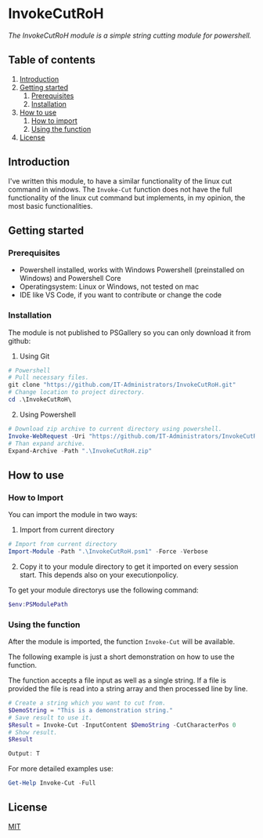# InvokeCutRoH

_The InvokeCutRoH module is a simple string cutting module for powershell._

## Table of contents

1. [Introduction](#introduction)
2. [Getting started](#getting-started)
    1. [Prerequisites](#prerequisites)
    2. [Installation](#installation)
3. [How to use](#how-to-use)
    1. [How to import](#how-to-import)
    2. [Using the function](#using-the-function)
5. [License](/LICENSE)

## Introduction

I've written this module, to have a similar functionality of the linux cut command in windows. The ```Invoke-Cut``` function does not have the full functionality of the linux cut command but implements, in my opinion, the most basic functionalities.

## Getting started

### Prerequisites

- Powershell installed, works with Windows Powershell (preinstalled on Windows) and Powershell Core
- Operatingsystem: Linux or Windows, not tested on mac
- IDE like VS Code, if you want to contribute or change the code

### Installation

The module is not published to PSGallery so you can only download it from github:

1. Using Git

```PowerShell
# Powershell
# Pull necessary files.
git clone "https://github.com/IT-Administrators/InvokeCutRoH.git"
# Change location to project directory.
cd .\InvokeCutRoH\
```
2. Using Powershell

```PowerShell
# Download zip archive to current directory using powershell.
Invoke-WebRequest -Uri "https://github.com/IT-Administrators/InvokeCutRoH/archive/refs/heads/main.zip" -OutFile "InvokeCutRoH.zip"
# Than expand archive.
Expand-Archive -Path ".\InvokeCutRoH.zip"
```

## How to use

### How to Import

You can import the module in two ways:

1. Import from current directory 
```PowerShell
# Import from current directory
Import-Module -Path ".\InvokeCutRoH.psm1" -Force -Verbose
```
2. Copy it to your module directory to get it imported on every session start. This depends also on your executionpolicy.

To get your module directorys use the following command:

```PowerShell
$env:PSModulePath
```

### Using the function

After the module is imported, the function ```Invoke-Cut``` will be available. 

The following example is just a short demonstration on how to use the function. 

The function accepts a file input as well as a single string. If a file is provided the file is read into a string array and then processed line by line. 

```PowerShell
# Create a string which you want to cut from. 
$DemoString = "This is a demonstration string."
# Save result to use it.
$Result = Invoke-Cut -InputContent $DemoString -CutCharacterPos 0
# Show result.
$Result

Output: T
```

For more detailed examples use:
```PowerShell
Get-Help Invoke-Cut -Full
```

## License

[MIT](/LICENSE)